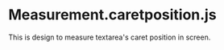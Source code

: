 Measurement.caretposition.js
============================

This is design to measure textarea's caret position in screen.